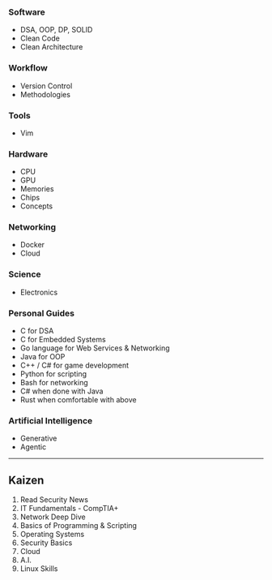 
### Software
 - DSA, OOP, DP, SOLID
 - Clean Code
 - Clean Architecture

### Workflow
 - Version Control
 - Methodologies

### Tools
 - Vim

### Hardware
 - CPU
 - GPU
 - Memories
 - Chips
 - Concepts


### Networking
 - Docker
 - Cloud
 

### Science
 - Electronics


### Personal Guides
 - C for DSA
 - C for Embedded Systems
 - Go language for Web Services & Networking
 - Java for OOP
 - C++ / C# for game development
 - Python for scripting
 - Bash for networking
 - C# when done with Java
 - Rust when comfortable with above



### Artificial Intelligence
 - Generative
 - Agentic


<hr>

## Kaizen
1. Read Security News
2. IT Fundamentals - CompTIA+
3. Network Deep Dive
4. Basics of Programming & Scripting
5. Operating Systems 
6. Security Basics
7. Cloud
8. A.I.
9. Linux Skills



